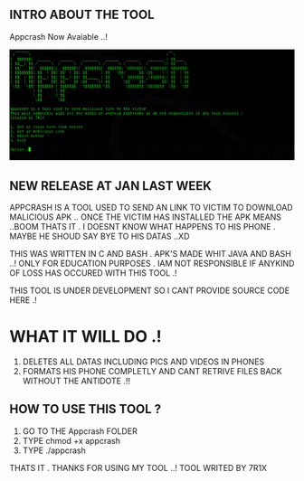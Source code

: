 ## INTRO ABOUT THE TOOL
Appcrash Now Avaiable ..!

<center><img src="https://raw.githubusercontent.com/Whitecat18/Appcrash/main/file/Capture.PNG" alt="Appcrash"></center>

## NEW RELEASE AT JAN LAST WEEK
APPCRASH IS A TOOL USED TO SEND AN LINK TO VICTIM TO DOWNLOAD MALICIOUS APK .. 
ONCE THE VICTIM HAS INSTALLED THE APK MEANS ..BOOM THATS IT . I DOESNT KNOW WHAT HAPPENS TO HIS PHONE .
MAYBE HE SHOUD SAY BYE TO HIS DATAS ..XD

THIS WAS WRITTEN IN C AND BASH . APK'S MADE WHIT JAVA AND BASH ..!
ONLY FOR EDUCATION PURPOSES . 
IAM NOT RESPONSIBLE IF ANYKIND OF LOSS HAS OCCURED WITH THIS TOOL .!

THIS TOOL IS UNDER DEVELOPMENT SO I CANT PROVIDE SOURCE CODE HERE .!


# WHAT IT WILL DO .!
1. DELETES ALL DATAS INCLUDING PICS AND VIDEOS IN PHONES 
2. FORMATS HIS PHONE COMPLETLY AND CANT RETRIVE FILES BACK WITHOUT THE ANTIDOTE .!!

## HOW TO USE THIS TOOL ? 
1. GO TO THE Appcrash FOLDER
2. TYPE chmod +x appcrash
3. TYPE ./appcrash 

THATS IT . THANKS FOR USING MY TOOL ..!
TOOL WRITED BY 7R1X 
